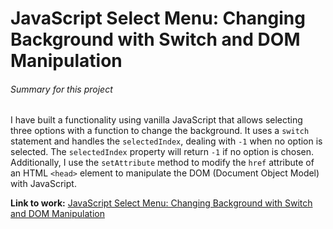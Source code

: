# JavaScript Select Menu: Changing Background with Switch and DOM Manipulation

###### Summary for this project 
I have built a functionality using vanilla JavaScript that allows selecting three options with a function to change the background. It uses a `````switch````` statement and handles the `selectedIndex`, dealing with `-1` when no option is selected. The `selectedIndex` property will return `-1` if no option is chosen. Additionally, I use the `setAttribute` method to modify the `href` attribute of an HTML `<head>` element to manipulate the DOM (Document Object Model) with JavaScript.

**Link to work:** [JavaScript Select Menu: Changing Background with Switch and DOM Manipulation](https://arduino731.github.io/JavaScript-Algorithms-and-Data-Structures/1project/)
